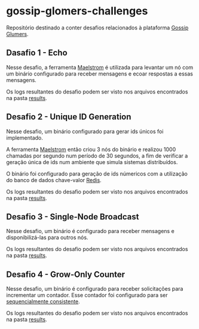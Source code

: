 # gossip-glomers-challenges

Repositório destinado a conter desafios relacionados à plataforma [Gossip Glumers](https://fly.io/dist-sys/).

## Dasafio 1 - Echo

Nesse desafio, a ferramenta [Maelstrom](https://github.com/jepsen-io/maelstrom/tree/v0.2.3) é utilizada para levantar um nó com um binário configurado para receber mensagens e ecoar respostas a essas mensagens.

Os logs resultantes do desafio podem ser visto nos arquivos encontrados na pasta [results](https://github.com/SousaGLucas/gossip-glomers-challenges/tree/main/echo/files).

## Desafio 2 - Unique ID Generation

Nesse desafio, um binário configurado para gerar ids únicos foi implementado.

A ferramenta [Maelstrom](https://github.com/jepsen-io/maelstrom/tree/v0.2.3) então criou 3 nós do binário e realizou 1000 chamadas por segundo num período de 30 segundos, a fim de verificar a geração única de ids num ambiente que simula sistemas distribuídos.

O binário foi configurado para geração de ids númericos com a utilização do banco de dados chave-valor [Redis](https://redis.io/).

Os logs resultantes do desafio podem ser visto nos arquivos encontrados na pasta [results](https://github.com/SousaGLucas/gossip-glomers-challenges/tree/main/unique-id-generation/results).

## Desafio 3 - Single-Node Broadcast

Nesse desafio, um binário é configurado para receber mensagens e disponibilizá-las para outros nós.

Os logs resultantes do desafio podem ser visto nos arquivos encontrados na pasta [results](https://github.com/SousaGLucas/gossip-glomers-challenges/tree/main/single-node-broadcast/results).

## Desafio 4 - Grow-Only Counter

Nesse desafio, um binário é configurado para receber solicitações para incrementar um contador. Esse contador foi configurado para ser [sequencialmente consistente](https://jepsen.io/consistency/models/sequential).

Os logs resultantes do desafio podem ser visto nos arquivos encontrados na pasta [results](https://github.com/SousaGLucas/gossip-glomers-challenges/tree/main/grow-only-counter/results).
